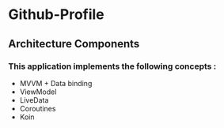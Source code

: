 # Github-Profile
## Architecture Components
### This application implements the following concepts :

- MVVM + Data binding  
- ViewModel
- LiveData  
- Coroutines  
- Koin

